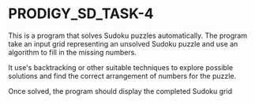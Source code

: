 # PRODIGY_SD_TASK-4
This is a program that solves Sudoku puzzles automatically. The program take an input grid representing an unsolved Sudoku puzzle and use an algorithm to fill in the missing numbers.

It use's backtracking or other suitable techniques to explore possible solutions and find the correct arrangement of numbers for the puzzle.

Once solved, the program should display the completed Sudoku grid

